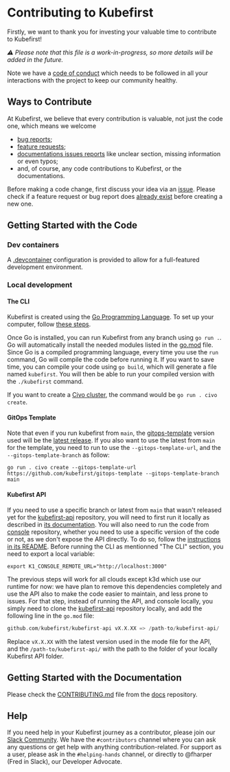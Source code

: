 # Contributing to Kubefirst

Firstly, we want to thank you for investing your valuable time to contribute to Kubefirst!

_⚠️ Please note that this file is a work-in-progress, so more details will be added in the future._

Note we have a [code of conduct](CODE_OF_CONDUCT.md) which needs to be followed in all your interactions with the project to keep our community healthy.

## Ways to Contribute

At Kubefirst, we believe that every contribution is valuable, not just the code one, which means we welcome

- [bug reports](https://github.com/kubefirst/kubefirst/issues/new);
- [feature requests](https://github.com/kubefirst/kubefirst/issues/new?assignees=&labels=feature-request&template=feature_request.md&title=);
- [documentations issues reports](https://github.com/kubefirst/kubefirst/issues/new?assignees=&labels=feature-request&template=feature_request.md&title=) like unclear section, missing information or even typos;
- and, of course, any code contributions to Kubefirst, or the documentations.

Before making a code change, first discuss your idea via an [issue](https://github.com/kubefirst/kubefirst/issues/new/choose). Please check if a feature request or bug report does [already exist](https://github.com/kubefirst/kubefirst/issues/) before creating a new one.

## Getting Started with the Code

### Dev containers

A [.devcontainer](https://containers.dev/) configuration is provided to allow for a full-featured development environment.

### Local development

#### The CLI

Kubefirst is created using the [Go Programming Language](https://go.dev). To set up your computer, follow [these steps](https://go.dev/doc/install).

Once Go is installed, you can run Kubefirst from any branch using `go run .`. Go will automatically install the needed modules listed in the [go.mod](go.mod) file. Since Go is a compiled programming language, every time you use the `run` command, Go will compile the code before running it. If you want to save time, you can compile your code using `go build`, which will generate a file named `kubefirst`. You will then be able to run your compiled version with the `./kubefirst` command.

If you want to create a [Civo cluster](https://docs.kubefirst.io/kubefirst/local/install.html), the command would be `go run . civo create`.

#### GitOps Template

Note that even if you run kubefirst from `main`, the [gitops-template](https://github.com/kubefirst/gitops-template) version used will be the [latest release](https://github.com/kubefirst/gitops-template/releases). If you also want to use the latest from `main` for the template, you need to run to use the `--gitops-template-url`, and the `--gitops-template-branch` as follow:

```shell
go run . civo create --gitops-template-url https://github.com/kubefirst/gitops-template --gitops-template-branch main
```

#### Kubefirst API

If you need to use a specific branch or latest from `main` that wasn't released yet for the [kubefirst-api](https://github.com/kubefirst/kubefirst-api) repository, you will need to first run it locally as described in [its documentation](https://github.com/kubefirst/kubefirst-api#running-locally). You will also need to run the code from [console](https://github.com/kubefirst/console) repository, whether you need to use a specific version of the code or not, as we don't expose the API directly. To do so, follow the [instructions in its README](https://github.com/kubefirst/console#setup-instructions). Before running the CLI as mentionned "The CLI" section, you need to export a local variable:

```shell
export K1_CONSOLE_REMOTE_URL="http://localhost:3000"
```

The previous steps will work for all clouds except k3d which use our runtime for now: we have plan to remove this dependencies completely and use the API also to make the code easier to maintain, and less prone to issues. For that step, instead of running the API, and console locally, you simply need to clone the [kubefirst-api](https://github.com/kubefirst/kubefirst-api) repository locally, and add the following line in the `go.mod` file:

```go
github.com/kubefirst/kubefirst-api vX.X.XX => /path-to/kubefirst-api/
```

Replace `vX.X.XX` with the latest version used in the mode file for the API, and the `/path-to/kubefirst-api/` with the path to the folder of your locally Kubefirst API folder.

## Getting Started with the Documentation

Please check the [CONTRIBUTING.md](https://github.com/kubefirst/docs/blob/main/CONTRIBUTING.md) file from the [docs](https://github.com/kubefirst/docs/) repository.

## Help

If you need help in your Kubefirst journey as a contributor, please join our [Slack Community](http://kubefirst.io/slack). We have the `#contributors` channel where you can ask any questions or get help with anything contribution-related. For support as a user, please ask in the `#helping-hands` channel, or directly to @fharper (Fred in Slack), our Developer Advocate.
